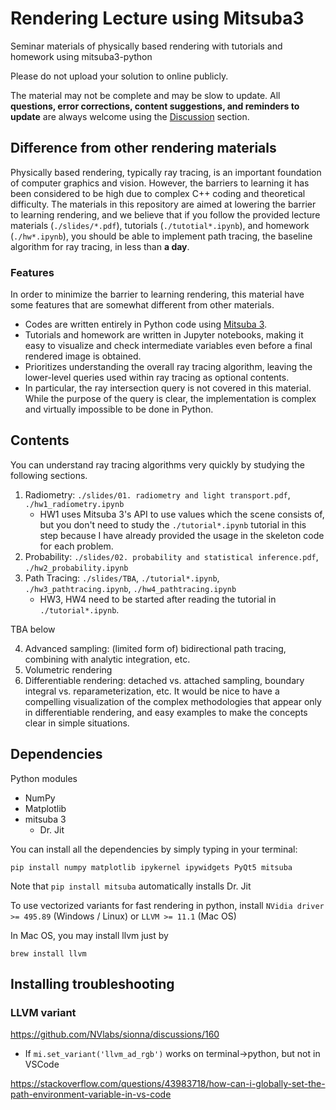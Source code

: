 # Rendering Lecture using Mitsuba3
Seminar materials of physically based rendering with tutorials and homework using mitsuba3-python

Please do not upload your solution to online publicly.



The material may not be complete and may be slow to update. All **questions, error corrections, content suggestions, and reminders to update** are always welcome using the [Discussion](https://github.com/shinyoung-yi/lecture-rendering-mitsuba/discussions) section.

## Difference from other rendering materials

Physically based rendering, typically ray tracing, is an important foundation of computer graphics and vision. However, the barriers to learning it has been considered to be high due to complex C++ coding and theoretical difficulty. The materials in this repository are aimed at lowering the barrier to learning rendering, and we believe that if you follow the provided lecture materials (`./slides/*.pdf`), tutorials (`./tutotial*.ipynb`), and homework (`./hw*.ipynb`), you should be able to implement path tracing, the baseline algorithm for ray tracing, in less than **a day**.



### Features

In order to minimize the barrier to learning rendering, this material have some features that are somewhat different from other materials.



* Codes are written entirely in Python code using [Mitsuba 3](https://www.mitsuba-renderer.org/).
* Tutorials and homework are written in Jupyter notebooks, making it easy to visualize and check intermediate variables even before a final rendered image is obtained.
* Prioritizes understanding the overall ray tracing algorithm, leaving the lower-level queries used within ray tracing as optional contents. 
* In particular, the ray intersection query is not covered in this material. While the purpose of the query is clear, the implementation is complex and virtually impossible to be done in Python.



## Contents

You can understand ray tracing algorithms very quickly by studying the following sections.

1. Radiometry: `./slides/01. radiometry and light transport.pdf`, `./hw1_radiometry.ipynb`
   * HW1 uses Mitsuba 3's API to use values which the scene consists of, but you don't need to study the `./tutorial*.ipynb` tutorial in this step because I have already provided the usage in the skeleton code for each problem.
2. Probability: `./slides/02. probability and statistical inference.pdf`, `./hw2_probability.ipynb`
3. Path Tracing: `./slides/TBA`, `./tutorial*.ipynb`, `./hw3_pathtracing.ipynb`, `./hw4_pathtracing.ipynb`
   * HW3, HW4 need to be started after reading the tutorial in `./tutorial*.ipynb`.



TBA below

4. Advanced sampling: (limited form of) bidirectional path tracing, combining with analytic integration, etc.
5. Volumetric rendering
6. Differentiable rendering: detached vs. attached sampling, boundary integral vs. reparameterization, etc. It would be nice to have a compelling visualization of the complex methodologies that appear only in differentiable rendering, and easy examples to make the concepts clear in simple situations.

## Dependencies

Python modules

* NumPy
* Matplotlib
* mitsuba 3
  * Dr. Jit


You can install all the dependencies by simply typing in your terminal:

`pip install numpy matplotlib ipykernel ipywidgets PyQt5 mitsuba`

Note that `pip install mitsuba` automatically installs Dr. Jit



To use vectorized variants for fast rendering in python, install `NVidia driver >= 495.89` (Windows / Linux) or `LLVM >= 11.1` (Mac OS)

In Mac OS, you may install llvm just by

`brew install llvm`



## Installing troubleshooting

### LLVM variant

https://github.com/NVlabs/sionna/discussions/160



* If `mi.set_variant('llvm_ad_rgb')` works on terminal->python, but not in VSCode

https://stackoverflow.com/questions/43983718/how-can-i-globally-set-the-path-environment-variable-in-vs-code
